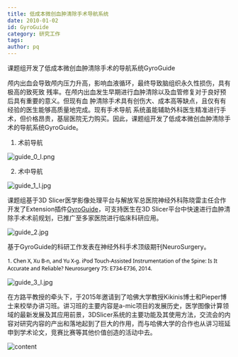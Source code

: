 ```yaml
---
title: 低成本微创血肿清除手术导航系统
date: 2010-01-02
id: GyroGuide
category: 研究工作
tags: 
author: pq
---
```

课题组开发了低成本微创血肿清除手术的导航系统GyroGuide
<!-- more -->
颅内出血会导致颅内压力升高，影响血液循环，最终导致脑组织永久性损伤，具有极高的致死致 残率。在颅内出血发生早期进行血肿清除以及血管修复对于良好预后具有重要的意义。但现有血 肿清除手术具有创伤大、成本高等缺点，且仅有有经验的医生能够高质量地完成。现有手术导航 系统虽能辅助外科医生精准进行手术，但价格昂贵，基层医院无力购买。因此，课题组开发了低成本微创血肿清除手术的导航系统GyroGuide。

1. 术前导航

![guide_0_l.png](http://img.luckycloudlab.cn/img/research/research2/guide_0_l.jpg)

2. 术中导航

![guide_1_l.jpg](http://img.luckycloudlab.cn/img/research/research2/guide_1_l.jpg)

课题组基于3D Slicer医学影像处理平台与解放军总医院神经外科陈晓雷主任合作开发了Extension插件[GyroGuide](https://www.slicer.org/wiki/Documentation/Nightly/Modules/GyroGuide)，可支持医生在3D Slicer平台中快速进行血肿清除手术术前规划，已推广至多家医院进行临床科研应用。

![guide_2.jpg](http://img.luckycloudlab.cn/img/research/research2/guide_2.jpg)

基于GyroGuide的科研工作发表在神经外科手术顶级期刊NeuroSurgery。

<span style="min-height: 12pt; font-family: Segoe UI; color: rgb(1, 1, 1); font-size: 9pt;">1.  Chen X, Xu B-n, and Yu X-g. iPod Touch-Assisted Instrumentation of the Spine: Is It Accurate and Reliable? Neurosurgery 75: E734-E736, 2014.</span>

![guide_3_l.jpg](http://img.luckycloudlab.cn/img/research/research2/guide_3_l.jpg)

在方路平教授的牵头下，于2015年邀请到了哈佛大学教授Kikinis博士和Pieper博士来校举办讲习班。讲习班的主要内容是a-mic项目的发展历史，医学图像计算领域的最新发展及其应用前景，3DSlicer系统的主要功能及其使用方法，交流会的内容对研究内容的产出和落地起到了巨大的作用，而与哈佛大学的合作也从讲习班延申到学术论文，竞赛比赛等其他价值创造的活动中去。

![content](http://www.zjut.edu.cn/zjutnews/UploadFile/images/201503271439069.jpg)
